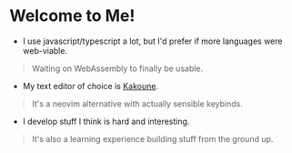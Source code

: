 # Welcome to Me!

- I use javascript/typescript a lot, but I'd prefer if more languages were web-viable.
> Waiting on WebAssembly to finally be usable.

- My text editor of choice is [Kakoune](https://github.com/mawww/kakoune/).
> It's a neovim alternative with actually sensible keybinds.

- I develop stuff I think is hard and interesting.
> It's also a learning experience building stuff from the ground up.

